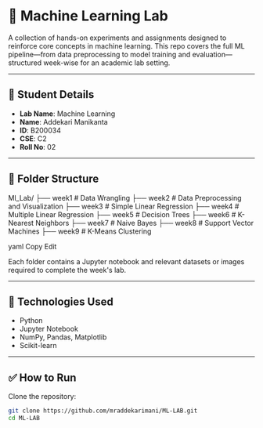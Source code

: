 # 🧠 Machine Learning Lab

A collection of hands-on experiments and assignments designed to reinforce core concepts in machine learning. This repo covers the full ML pipeline—from data preprocessing to model training and evaluation—structured week-wise for an academic lab setting.

---

## 🧾 Student Details

- **Lab Name**: Machine Learning 
- **Name**: Addekari Manikanta 
- **ID**: B200034 
- **CSE**: C2 
- **Roll No**: 02 

---

## 📁 Folder Structure

Ml_Lab/
├── week1 # Data Wrangling
├── week2 # Data Preprocessing and Visualization
├── week3 # Simple Linear Regression
├── week4 # Multiple Linear Regression
├── week5 # Decision Trees
├── week6 # K-Nearest Neighbors
├── week7 # Naive Bayes
├── week8 # Support Vector Machines
├── week9 # K-Means Clustering

yaml
Copy
Edit

Each folder contains a Jupyter notebook and relevant datasets or images required to complete the week's lab.

---

## 🔧 Technologies Used

- Python  
- Jupyter Notebook  
- NumPy, Pandas, Matplotlib  
- Scikit-learn  

---

## ✅ How to Run

Clone the repository:

```bash
git clone https://github.com/mraddekarimani/ML-LAB.git
cd ML-LAB
